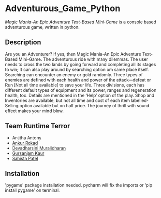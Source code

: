# Adventurous_Game_Python
*Magic Mania-An Epic Adventure Text-Based Mini-Game* is a console based adventurous game, written in python.

 

## Description
Are you an Adventurer? If yes, then Magic Mania-An Epic Adventure Text-Based Mini-Game.
The adventurous ride with many dilemmas. 
The user needs to cross the two lands by going forward and completing all its stages to win; 
It can also play around by searching option om same place itself. 
Searching can encounter an enemy or gold randomly. 
Three types of enemies are defined with each health and power of the attack—defeat or Run [Not all time available] to save your life. 
Three divisions, each has different default types of equipment and its power, ranges and regeneration health, too. 
Details are mentioned in the ‘Help’ option of the play. 
Shop and Inventories are available, but not all time and cost of each item labelled-Selling option available but on half price. 
The journey of thrill with sound effect makes your mind blow.

 


## Team Runtime Terror
  * Anjitha Antony 
  * [Ankur Rokad ](https://github.com/ankurrokad)
  * [Devadharsini Muralidharan](https://github.com/Devadharsini)
  * [Gursanjam Kaur](https://github.com/sv2021)
  * [Sahista Patel](https://github.com/Sahista-Patel)

## Installation
'pygame' package installation needed.
pycharm will fix the imports or 'pip install pygame' on terminal.
